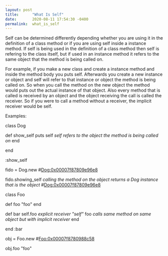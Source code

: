 ```yaml
---
layout: post
title:      "What Is Self"
date:       2020-08-11 17:54:30 -0400
permalink:  what_is_self
---
```


Self can be determined differently depending whether you are using it in the definition of a class method or if you are using self inside a instance method. If self is being used in the definition of a class method then self is refering to the class itself, but if used in an instance method it refers to the same object that the method is being called on.

For example, if you make a new class and create a instance method and inside the method body you puts self. Afterwards you create a new instance or object and self will refer to that instance or object the method is being called on. So when you call the method on the new object the method would puts out the actual instance of that object. Also every method that is called is received by an object and the object receiving the call is called the receiver. So if you were to call a method without a receiver, the implicit receiver would be self.

Examples:

 class Dog

   def show_self
      puts self *self refers to the object the method is being called on*
   end
  
 end

  :show_self 
 
 fido = Dog.new
  #<Dog:0x00007f87809e96e8> 
 
 fido.showing_self *calling the method on the object returns a Dog instance that is the object*
  #<Dog:0x00007f87809e96e8>
 
 
 class Foo

   def foo
     "foo"
    end

   def bar
     self.foo *explicit receiver "self"*
     foo *calls same method on same object but with implicit receiver*
    end

 end
  :bar 
 
 obj = Foo.new
  #<Foo:0x00007f8780988c58>
 
  obj.foo
   "foo"  




